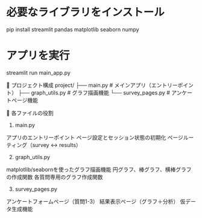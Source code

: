 # 必要なライブラリをインストール
pip install streamlit pandas matplotlib seaborn numpy

# アプリを実行
streamlit run main_app.py


📂 プロジェクト構成
project/
├── main.py              # メインアプリ（エントリーポイント）
├── graph_utils.py       # グラフ描画機能
└── survey_pages.py      # アンケートページ機能

🔧 各ファイルの役割
1. main.py

アプリのエントリーポイント
ページ設定とセッション状態の初期化
ページルーティング（survey ↔ results）

2. graph_utils.py

matplotlib/seabornを使ったグラフ描画機能
円グラフ、棒グラフ、横棒グラフの作成関数
各質問専用のグラフ作成関数

3. survey_pages.py

アンケートフォームページ（質問1-3）
結果表示ページ（グラフ＋分析）
仮データ生成機能